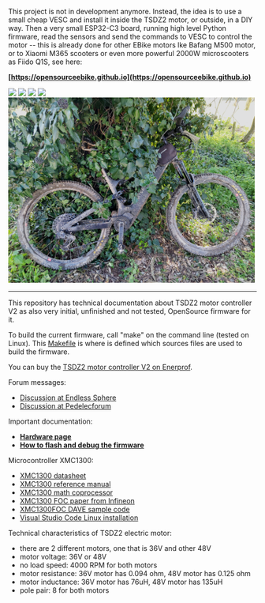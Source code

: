 This project is not in development anymore. Instead, the idea is to use a small cheap VESC and install it inside the TSDZ2 motor, or outside, in a DIY way. Then a very small ESP32-C3 board, running high level Python firmware, read the sensors and send the commands to VESC to control the motor -- this is already done for other EBike motors lke Bafang M500 motor, or to Xiaomi M365 scooters or even more powerful 2000W microscooters as Fiido Q1S, see here:

**[https://opensourceebike.github.io](https://opensourceebike.github.io)**

<img width="500" src="https://opensourceebike.github.io/build_EBike_Bafang_M500/build_EBike_board/EBike_board-7.jpg">

<img width="500" src="https://opensourceebike.github.io/build_EBike_Bafang_M500/build_EBike_board/EBike_board-8.jpg">

<img width="500" src="https://opensourceebike.github.io/build_EBike_Bafang_M500/build_EBike_board/EBike_board-9.jpg">

<img width="500" src="https://opensourceebike.github.io/build_EBike_Bafang_M500/build_EBike_board/EBike_board-10.jpg">

<img width="500" src="https://raw.githubusercontent.com/OpenSourceEBike/EBike_EScooter_modular_DIY/6aad16155386fc06487ee748e54e567ec3f17f46/images/bici_small.jpg">

***

This repository has technical documentation about TSDZ2 motor controller V2 as also very initial, unfinished and not tested, OpenSource firmware for it.

To build the current firmware, call "make" on the command line (tested on Linux). This [Makefile](https://github.com/OpenSourceEBike/TSDZ2_motor_controller_v2/blob/master/Makefile) is where is defined which sources files are used to build the firmware.

You can buy the [TSDZ2 motor controller V2 on Enerprof](https://enerprof.de/).

Forum messages:
* [Discussion at Endless Sphere](https://endless-sphere.com/forums/viewtopic.php?f=30&t=111287)  
* [Discussion at Pedelecforum](https://www.pedelecforum.de/forum/index.php?threads/neue-tsdz2-controller-open-source.86546)

Important documentation:
* **[Hardware page](Documentation/readme.md)**
* **[How to flash and debug the firmware](Documentation/how_to_develop.md)**

Microcontroller XMC1300:
* [XMC1300 datasheet](Documentation/XMC1300_datasheet.pdf)
* [XMC1300 reference manual](Documentation/XMC1300_reference_manual.pdf)
* [XMC1300 math coprocessor](Documentation/Infineon-IP_MATH_XMC1000-TR-v01_02-EN.pdf)
* [XMC1300 FOC paper from Infineon](Documentation/Infineon-AP32370_PMSM_FOC_for_XMC1000-AN-v01_00-EN.pdf) 
* [XMC1300FOC DAVE sample code](Documentation/PMSM_FOC_EXAMPLE_XMC13.zip) 
* [Visual Studio Code Linux installation](https://github.com/OpenSourceEBike/TSDZ2_wireless/blob/master/EBike_wireless_TSDZ2/documentation/development-flash_and_debug_firmware.md)

Technical characteristics of TSDZ2 electric motor:
- there are 2 different motors, one that is 36V and other 48V
- motor voltage: 36V or 48V
- no load speed: 4000 RPM for both motors
- motor resistance: 36V motor has 0.094 ohm, 48V motor has 0.125 ohm
- motor inductance: 36V motor has 76uH, 48V motor has 135uH
- pole pair: 8 for both motors
